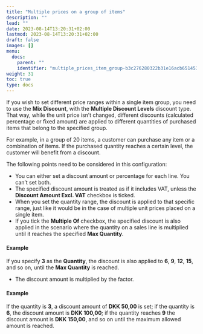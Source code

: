 ```yaml
---
title: "Multiple prices on a group of items"
description: ""
lead: ""
date: 2023-08-14T13:20:31+02:00
lastmod: 2023-08-14T13:20:31+02:00
draft: false
images: []
menu:
  docs:
    parent: ""
    identifier: "multiple_prices_item_group-b3c276280322b31e16acb65145398d3e"
weight: 31
toc: true
type: docs
---
```


If you wish to set different price ranges within a single item group, you need to use the **Mix Discount**, with the **Multiple Discount Levels** discount type. That way, while the unit price isn’t changed, different discounts (calculated percentage or fixed amount) are applied to different quantities of purchased items that belong to the specified group.

For example, in a group of 20 items, a customer can purchase any item or a combination of items. If the purchased quantity reaches a certain level, the customer will benefit from a discount.

The following points need to be considered in this configuration:

-	You can either set a discount amount or percentage for each line. You can’t set both.
- The specified discount amount is treated as if it includes VAT, unless the **Discount Amount Excl. VAT** checkbox is ticked. 
- When you set the quantity range, the discount is applied to that specific range, just like it would be in the case of multiple unit prices placed on a single item.
- If you tick the **Multiple Of** checkbox, the specified discount is also applied in the scenario where the quantity on a sales line is multiplied until it reaches the specified **Max Quantity**.

#### Example

If you specify **3** as the **Quantity**, the discount is also applied to **6**, **9**, **12**, **15**, and so on, until the **Max Quantity** is reached. 

- The discount amount is multiplied by the factor. 

#### Example

If the quantity is **3**, a discount amount of **DKK 50,00** is set; if the quantity is **6**, the discount amount is **DKK 100,00**; if the quantity reaches **9** the discount amount is **DKK 150,00**, and so on until the maximum allowed amount is reached.